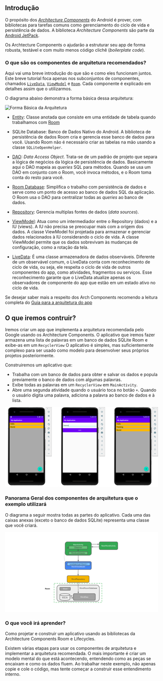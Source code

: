 ## Introdução 
O propósito dos [*Architecture Components*]() do Android é prover, com bibliotecas para tarefas comuns como gerenciamento do ciclo de vida e persistência de dados. A biblioteca *Architecture Components* são parte da [Android JetPack]().

Os Archtecture Components o ajudarão a estruturar seu app de forma robusta, testável e com muito menos código clichê (*boilerplate code*).

### O que são os componentes de arquitetura recomendados?
Aqui vai uma breve introdução do que são e como eles funcionam juntos. Este breve tutorial foca apenas nos subconjuntos de componentes, chamados [`LiveData`](), [`ViewModel`]() e [`Room`](). Cada componente é explicado em detalhes assim que o utilizarmos. 

O diagrama abaixo demonstra a forma básica dessa arquitetura:

![Forma Básica da Arquitetura]()

* [Entity](): Classe anotada que consiste em uma entidade de tabela quando trabalhamos com [Room]()

* SQLite Database: Banco de Dados Nativo do Android. A biblioteca de persistência de dados Room cria e gerencia esse banco de dados para você. Usando Room não é necessário criar as tabelas na mão usando a classe `SQLiteOpenHelper`.

* [DAO](): *Data Access Object*. Trata-se de um padrão de projeto que separa a lógica de negócios da lógica de persistência de dados. Basicamente aqui o DAO mapeia as *queries* SQL para métodos. Quando se usa um DAO em conjunto com o Room, você invoca métodos, e o Room toma conta do resto para você.

* [Room Database](): Simplifica o trabalho com persistência de dados e serve como um ponto de acesso ao banco de dados SQL da aplicação. O Room usa o DAO para centralizar todas as *queries* ao banco de dados.

* [Repository](): Gerencia multiplas fontes de dados (*data sources*). 

* [ViewModel](): Atua como um intermediador entre o Repository (dados) e a IU (views). A IU não precisa se preocupar mais com a origem dos dados. A classe ViewModel foi projetada para armazenar e gerenciar dados relacionados à IU considerando o ciclo de vida. A classe ViewModel permite que os dados sobrevivam às mudanças de configuração, como a rotação da tela.
 
* [LiveData](): É uma classe armazenadora de dados observáveis. Diferente de um observável comum, o LiveData conta com reconhecimento de ciclo de vida, ou seja, ele respeita o ciclo de vida de outros componentes do app, como atividades, fragmentos ou serviços. Esse reconhecimento garante que o LiveData atualize apenas os observadores de componente do app que estão em um estado ativo no ciclo de vida.

Se desejar saber mais a respeito dos Arch Components recomendo a leitura completa do [Guia para a arquitetura do app]()

## O que iremos contruir? 
Iremos criar um app que implementa a arquitetura recomendada pelo Google usando os Architecture Components. O aplicativo que iremos fazer armazena uma lista de palavras em um banco de dados SQLite Room e exibe-as em um `RecyclerView` O aplicativo é simples, mas suficientemente complexo para ser usado como modelo para desenvolver seus próprios projetos posteriormente.

Construiremos um aplicativo que: 

* Trabalha com um banco de dados para obter e salvar os dados e popula previamente o banco de dados com algumas palavras.
* Exibe todas as palavras em um `RecyclerView` em `MainActivity`.
* Abre uma segunda atividade quando o usuário toca no botão `+`. Quando o usuário digita uma palavra, adiciona a palavra ao banco de dados e à lista.

![Apresentação do App](https://raw.githubusercontent.com/eduardowgmendes/android-studies/master/images/what-we-build-app-demo.png)  

### Panorama Geral dos componentes de arquitetura que o exemplo utilizará 
O diagrama a seguir mostra todas as partes do aplicativo. Cada uma das caixas anexas (exceto o banco de dados SQLite) representa uma classe que você criará.

![Diagrama da estrutura do App](https://raw.githubusercontent.com/eduardowgmendes/android-studies/master/images/overview-diagram.png)

### O que você irá aprender? 
Como projetar e construir um aplicativo usando as bibliotecas da Architecture Components Room e Lifecycles.

Existem várias etapas para usar os componentes de arquitetura e implementar a arquitetura recomendada. O mais importante é criar um modelo mental do que está acontecendo, entendendo como as peças se encaixam e como os dados fluem. Ao trabalhar neste exemplo, não apenas copie e cole o código, mas tente começar a construir esse entendimento interno.


  
  

   
